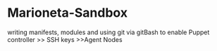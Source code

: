# Marioneta-Sandbox
writing manifests, modules and using git via gitBash to enable Puppet controller >> SSH keys >>Agent Nodes 
